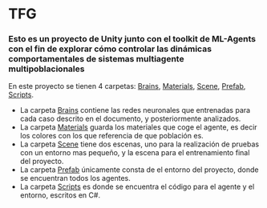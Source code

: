 # TFG
### Esto es un proyecto de Unity junto con el toolkit de ML-Agents con el fin de explorar cómo controlar las dinámicas comportamentales de sistemas multiagente multipoblacionales

En este proyecto se tienen 4 carpetas: [Brains](https://github.com/mateolopezareal/TFG/tree/master/Proyecto/Brains), [Materials](https://github.com/mateolopezareal/TFG/tree/master/Proyecto/Materials), [Scene](https://github.com/mateolopezareal/TFG/tree/master/Proyecto/Scene), [Prefab](https://github.com/mateolopezareal/TFG/tree/master/Proyecto/Prefab), [Scripts](https://github.com/mateolopezareal/TFG/tree/master/Proyecto/Scripts).
* La carpeta [Brains](https://github.com/mateolopezareal/TFG/tree/master/Proyecto/Brains) contiene las redes neuronales que entrenadas para cada caso descrito en el documento, y posteriormente analizados.
* La carpeta [Materials](https://github.com/mateolopezareal/TFG/tree/master/Proyecto/Materials) guarda los materiales que coge el agente, es decir los colores con los que referencia de que población es.
* La carpeta [Scene](https://github.com/mateolopezareal/TFG/tree/master/Proyecto/Scene) tiene dos escenas, uno para la realización de pruebas con un entorno mas pequeño, y la escena para el entrenamiento final del proyecto.
* La carpeta [Prefab](https://github.com/mateolopezareal/TFG/tree/master/Proyecto/Prefab) únicamente consta de el entorno del proyecto, donde se encuentran todos los agentes. 
* La carpeta [Scripts](https://github.com/mateolopezareal/TFG/tree/master/Proyecto/Scripts) es donde se encuentra el código para el agente y el entorno, escritos en C#.
